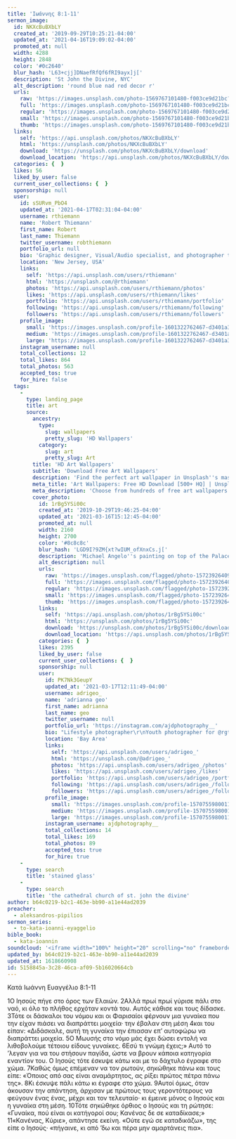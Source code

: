 ```yaml
---
title: 'Ιωάννης 8:1-11'
sermon_image:
  id: NKXcBuBXbLY
  created_at: '2019-09-29T10:25:21-04:00'
  updated_at: '2021-04-16T19:09:02-04:00'
  promoted_at: null
  width: 4288
  height: 2848
  color: '#0c2640'
  blur_hash: 'L63+cjj]DNaefRfQf6fRI9ayx]j['
  description: 'St John the Divine, NYC'
  alt_description: 'round blue nad red decor r'
  urls:
    raw: 'https://images.unsplash.com/photo-1569767101480-f003ce9d21bc?ixid=MnwxNjM3NDl8MHwxfHNlYXJjaHwxfHxTdCUyMEpvaG4lMjB0aGUlMjBEaXZpbmUlMkMlMjBOWXxlbnwwfHx8fDE2MTg2NTk5NDg&ixlib=rb-1.2.1'
    full: 'https://images.unsplash.com/photo-1569767101480-f003ce9d21bc?crop=entropy&cs=srgb&fm=jpg&ixid=MnwxNjM3NDl8MHwxfHNlYXJjaHwxfHxTdCUyMEpvaG4lMjB0aGUlMjBEaXZpbmUlMkMlMjBOWXxlbnwwfHx8fDE2MTg2NTk5NDg&ixlib=rb-1.2.1&q=85'
    regular: 'https://images.unsplash.com/photo-1569767101480-f003ce9d21bc?crop=entropy&cs=tinysrgb&fit=max&fm=jpg&ixid=MnwxNjM3NDl8MHwxfHNlYXJjaHwxfHxTdCUyMEpvaG4lMjB0aGUlMjBEaXZpbmUlMkMlMjBOWXxlbnwwfHx8fDE2MTg2NTk5NDg&ixlib=rb-1.2.1&q=80&w=1080'
    small: 'https://images.unsplash.com/photo-1569767101480-f003ce9d21bc?crop=entropy&cs=tinysrgb&fit=max&fm=jpg&ixid=MnwxNjM3NDl8MHwxfHNlYXJjaHwxfHxTdCUyMEpvaG4lMjB0aGUlMjBEaXZpbmUlMkMlMjBOWXxlbnwwfHx8fDE2MTg2NTk5NDg&ixlib=rb-1.2.1&q=80&w=400'
    thumb: 'https://images.unsplash.com/photo-1569767101480-f003ce9d21bc?crop=entropy&cs=tinysrgb&fit=max&fm=jpg&ixid=MnwxNjM3NDl8MHwxfHNlYXJjaHwxfHxTdCUyMEpvaG4lMjB0aGUlMjBEaXZpbmUlMkMlMjBOWXxlbnwwfHx8fDE2MTg2NTk5NDg&ixlib=rb-1.2.1&q=80&w=200'
  links:
    self: 'https://api.unsplash.com/photos/NKXcBuBXbLY'
    html: 'https://unsplash.com/photos/NKXcBuBXbLY'
    download: 'https://unsplash.com/photos/NKXcBuBXbLY/download'
    download_location: 'https://api.unsplash.com/photos/NKXcBuBXbLY/download?ixid=MnwxNjM3NDl8MHwxfHNlYXJjaHwxfHxTdCUyMEpvaG4lMjB0aGUlMjBEaXZpbmUlMkMlMjBOWXxlbnwwfHx8fDE2MTg2NTk5NDg'
  categories: {  }
  likes: 56
  liked_by_user: false
  current_user_collections: {  }
  sponsorship: null
  user:
    id: sSURvm_PbO4
    updated_at: '2021-04-17T02:31:04-04:00'
    username: rthiemann
    name: 'Robert Thiemann'
    first_name: Robert
    last_name: Thiemann
    twitter_username: robthiemann
    portfolio_url: null
    bio: 'Graphic designer, Visual/Audio specialist, and photographer the last 20 years for a major auto manufacturer expanding my artistry, capturing that single moment in a lifetime, seeing with a unique eye and view, to recreate what I see or can imagine!'
    location: 'New Jersey, USA'
    links:
      self: 'https://api.unsplash.com/users/rthiemann'
      html: 'https://unsplash.com/@rthiemann'
      photos: 'https://api.unsplash.com/users/rthiemann/photos'
      likes: 'https://api.unsplash.com/users/rthiemann/likes'
      portfolio: 'https://api.unsplash.com/users/rthiemann/portfolio'
      following: 'https://api.unsplash.com/users/rthiemann/following'
      followers: 'https://api.unsplash.com/users/rthiemann/followers'
    profile_image:
      small: 'https://images.unsplash.com/profile-1601322762467-d3401a396137image?ixlib=rb-1.2.1&q=80&fm=jpg&crop=faces&cs=tinysrgb&fit=crop&h=32&w=32'
      medium: 'https://images.unsplash.com/profile-1601322762467-d3401a396137image?ixlib=rb-1.2.1&q=80&fm=jpg&crop=faces&cs=tinysrgb&fit=crop&h=64&w=64'
      large: 'https://images.unsplash.com/profile-1601322762467-d3401a396137image?ixlib=rb-1.2.1&q=80&fm=jpg&crop=faces&cs=tinysrgb&fit=crop&h=128&w=128'
    instagram_username: null
    total_collections: 12
    total_likes: 864
    total_photos: 563
    accepted_tos: true
    for_hire: false
  tags:
    -
      type: landing_page
      title: art
      source:
        ancestry:
          type:
            slug: wallpapers
            pretty_slug: 'HD Wallpapers'
          category:
            slug: art
            pretty_slug: Art
        title: 'HD Art Wallpapers'
        subtitle: 'Download Free Art Wallpapers'
        description: 'Find the perfect art wallpaper in Unsplash''s massive, curated collection of HD photos. Each photo is optimized for your screen and free to use for all.'
        meta_title: 'Art Wallpapers: Free HD Download [500+ HQ] | Unsplash'
        meta_description: 'Choose from hundreds of free art wallpapers. Download HD wallpapers for free on Unsplash.'
        cover_photo:
          id: 1rBg5YSi00c
          created_at: '2019-10-29T19:46:25-04:00'
          updated_at: '2021-03-16T15:12:45-04:00'
          promoted_at: null
          width: 2160
          height: 2700
          color: '#8c8c8c'
          blur_hash: 'LGD9I?9ZM{xt?wIUM_ofXnxCs.j['
          description: 'Michael Angelo''s painting on top of the Palace of Versailles'
          alt_description: null
          urls:
            raw: 'https://images.unsplash.com/flagged/photo-1572392640988-ba48d1a74457?ixlib=rb-1.2.1'
            full: 'https://images.unsplash.com/flagged/photo-1572392640988-ba48d1a74457?ixlib=rb-1.2.1&q=85&fm=jpg&crop=entropy&cs=srgb'
            regular: 'https://images.unsplash.com/flagged/photo-1572392640988-ba48d1a74457?ixlib=rb-1.2.1&q=80&fm=jpg&crop=entropy&cs=tinysrgb&w=1080&fit=max'
            small: 'https://images.unsplash.com/flagged/photo-1572392640988-ba48d1a74457?ixlib=rb-1.2.1&q=80&fm=jpg&crop=entropy&cs=tinysrgb&w=400&fit=max'
            thumb: 'https://images.unsplash.com/flagged/photo-1572392640988-ba48d1a74457?ixlib=rb-1.2.1&q=80&fm=jpg&crop=entropy&cs=tinysrgb&w=200&fit=max'
          links:
            self: 'https://api.unsplash.com/photos/1rBg5YSi00c'
            html: 'https://unsplash.com/photos/1rBg5YSi00c'
            download: 'https://unsplash.com/photos/1rBg5YSi00c/download'
            download_location: 'https://api.unsplash.com/photos/1rBg5YSi00c/download'
          categories: {  }
          likes: 2395
          liked_by_user: false
          current_user_collections: {  }
          sponsorship: null
          user:
            id: PK7Nk3GeupY
            updated_at: '2021-03-17T12:11:49-04:00'
            username: adrigeo_
            name: 'adrianna geo'
            first_name: adrianna
            last_name: geo
            twitter_username: null
            portfolio_url: 'https://instagram.com/ajdphotography__'
            bio: "Lifestyle photographer\r\nYouth photographer for @rgtyouth on instagram"
            location: 'Bay Area'
            links:
              self: 'https://api.unsplash.com/users/adrigeo_'
              html: 'https://unsplash.com/@adrigeo_'
              photos: 'https://api.unsplash.com/users/adrigeo_/photos'
              likes: 'https://api.unsplash.com/users/adrigeo_/likes'
              portfolio: 'https://api.unsplash.com/users/adrigeo_/portfolio'
              following: 'https://api.unsplash.com/users/adrigeo_/following'
              followers: 'https://api.unsplash.com/users/adrigeo_/followers'
            profile_image:
              small: 'https://images.unsplash.com/profile-1570755980011-96ec14c10fffimage?ixlib=rb-1.2.1&q=80&fm=jpg&crop=faces&cs=tinysrgb&fit=crop&h=32&w=32'
              medium: 'https://images.unsplash.com/profile-1570755980011-96ec14c10fffimage?ixlib=rb-1.2.1&q=80&fm=jpg&crop=faces&cs=tinysrgb&fit=crop&h=64&w=64'
              large: 'https://images.unsplash.com/profile-1570755980011-96ec14c10fffimage?ixlib=rb-1.2.1&q=80&fm=jpg&crop=faces&cs=tinysrgb&fit=crop&h=128&w=128'
            instagram_username: ajdphotography__
            total_collections: 14
            total_likes: 169
            total_photos: 89
            accepted_tos: true
            for_hire: true
    -
      type: search
      title: 'stained glass'
    -
      type: search
      title: 'the cathedral church of st. john the divine'
author: b64c0219-b2c1-463e-bb90-a11e44ad2039
preacher:
  - aleksandros-pipilios
sermon_series:
  - to-kata-ioanni-eyaggelio
bible_book:
  - kata-ioannin
soundcloud: '<iframe width="100%" height="20" scrolling="no" frameborder="no" allow="autoplay" src="https://w.soundcloud.com/player/?url=https%3A//api.soundcloud.com/tracks/705971092%3Fsecret_token%3Ds-gRhV5&color=%23ff5500&inverse=false&auto_play=false&show_user=true"></iframe>'
updated_by: b64c0219-b2c1-463e-bb90-a11e44ad2039
updated_at: 1618660908
id: 5158845a-3c28-46ca-af09-5b16020664cb
---
```

Κατά Ιωάννη Ευαγγέλιο 8:1-11

1Ο Ιησούς πήγε στο όρος των Ελαιών. 2Αλλά πρωί πρωί γύρισε πάλι στο ναό, κι όλο το πλήθος ερχόταν κοντά του. Αυτός κάθισε και τους δίδασκε. 3Τότε οι δάσκαλοι του νόμου και οι Φαρισαίοι φέρνουν μια γυναίκα που την είχαν πιάσει να διαπράττει μοιχεία· την έβαλαν στη μέση 4και του είπαν: «Διδάσκαλε, αυτή τη γυναίκα την έπιασαν επ’ αυτοφώρω να διαπράττει μοιχεία. 5Ο Μωυσής στο νόμο μάς έχει δώσει εντολή να λιθοβολούμε τέτοιου είδους γυναίκες. 6Εσύ τι γνώμη έχεις;» Αυτό το ’λεγαν για να του στήσουν παγίδα, ώστε να βρουν κάποια κατηγορία εναντίον του. Ο Ιησούς τότε έσκυψε κάτω και με το δάχτυλο έγραφε στο χώμα. 7Καθώς όμως επέμεναν να τον ρωτούν, σηκώθηκε πάνω και τους είπε: «Όποιος από σας είναι αναμάρτητος, ας ρίξει πρώτος πέτρα πάνω της». 8Κι έσκυψε πάλι κάτω κι έγραφε στο χώμα. 9Αυτοί όμως, όταν άκουσαν την απάντηση, άρχισαν με πρώτους τους γεροντότερους να φεύγουν ένας ένας, μέχρι και τον τελευταίο· κι έμεινε μόνος ο Ιησούς και η γυναίκα στη μέση. 10Τότε σηκώθηκε όρθιος ο Ιησούς και τη ρώτησε: «Γυναίκα, πού είναι οι κατήγοροί σου; Κανένας δε σε καταδίκασε;» 11«Κανένας, Κύριε», απάντησε εκείνη. «Ούτε εγώ σε καταδικάζω», της είπε ο Ιησούς· «πήγαινε, κι από ’δω και πέρα μην αμαρτάνεις πια».